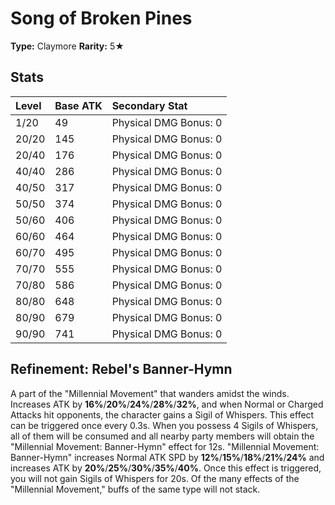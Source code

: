 # Song of Broken Pines

**Type:** Claymore
**Rarity:** 5★

## Stats

| Level | Base ATK | Secondary Stat |
| :--- | :--- | :--- |
| 1/20 | 49 | Physical DMG Bonus: 0 |
| 20/20 | 145 | Physical DMG Bonus: 0 |
| 20/40 | 176 | Physical DMG Bonus: 0 |
| 40/40 | 286 | Physical DMG Bonus: 0 |
| 40/50 | 317 | Physical DMG Bonus: 0 |
| 50/50 | 374 | Physical DMG Bonus: 0 |
| 50/60 | 406 | Physical DMG Bonus: 0 |
| 60/60 | 464 | Physical DMG Bonus: 0 |
| 60/70 | 495 | Physical DMG Bonus: 0 |
| 70/70 | 555 | Physical DMG Bonus: 0 |
| 70/80 | 586 | Physical DMG Bonus: 0 |
| 80/80 | 648 | Physical DMG Bonus: 0 |
| 80/90 | 679 | Physical DMG Bonus: 0 |
| 90/90 | 741 | Physical DMG Bonus: 0 |

## Refinement: Rebel's Banner-Hymn

A part of the "Millennial Movement" that wanders amidst the winds. Increases ATK by **16%**/**20%**/**24%**/**28%**/**32%**, and when Normal or Charged Attacks hit opponents, the character gains a Sigil of Whispers. This effect can be triggered once every 0.3s. When you possess 4 Sigils of Whispers, all of them will be consumed and all nearby party members will obtain the "Millennial Movement: Banner-Hymn" effect for 12s. "Millennial Movement: Banner-Hymn" increases Normal ATK SPD by **12%**/**15%**/**18%**/**21%**/**24%** and increases ATK by **20%**/**25%**/**30%**/**35%**/**40%**. Once this effect is triggered, you will not gain Sigils of Whispers for 20s. Of the many effects of the "Millennial Movement," buffs of the same type will not stack.

